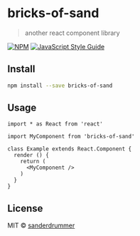 # bricks-of-sand

> another react component library

[![NPM](https://img.shields.io/npm/v/bricks-of-sand.svg)](https://www.npmjs.com/package/bricks-of-sand) [![JavaScript Style Guide](https://img.shields.io/badge/code_style-standard-brightgreen.svg)](https://standardjs.com)

## Install

```bash
npm install --save bricks-of-sand
```

## Usage

```tsx
import * as React from 'react'

import MyComponent from 'bricks-of-sand'

class Example extends React.Component {
  render () {
    return (
      <MyComponent />
    )
  }
}
```

## License

MIT © [sanderdrummer](https://github.com/sanderdrummer)

